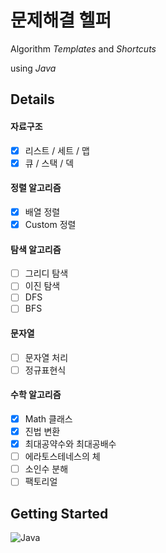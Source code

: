 # 문제해결 헬퍼
Algorithm *Templates* and *Shortcuts*

using *Java*

## Details
#### 자료구조
- [x] 리스트 / 세트 / 맵
- [x] 큐 / 스택 / 덱

#### 정렬 알고리즘
- [x] 배열 정렬
- [x] Custom 정렬

#### 탐색 알고리즘
- [ ] 그리디 탐색
- [ ] 이진 탐색
- [ ] DFS
- [ ] BFS

#### 문자열
- [ ] 문자열 처리
- [ ] 정규표현식

#### 수학 알고리즘
- [x] Math 클래스
- [x] 진법 변환
- [x] 최대공약수와 최대공배수
- [ ] 에라토스테네스의 체
- [ ] 소인수 분해
- [ ] 팩토리얼

## Getting Started
![Java](https://img.shields.io/badge/java-%23ED8B00.svg?style=for-the-badge&logo=openjdk&logoColor=white)
